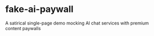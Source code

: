 # fake-ai-paywall
A satirical single-page demo mocking AI chat services with premium content paywalls
